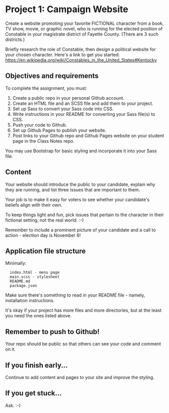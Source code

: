 # Project 1: Campaign Website

Create a website promoting your favorite FICTIONAL character from a book, TV show, movie, or graphic novel,
who is running for the elected position of Constable in your magistrate district of Fayette County. (There
are 3 such districts.)

Briefly research the role of Constable, then design a political website for your chosen character. Here's
a link to get you started:
  https://en.wikipedia.org/wiki/Constables_in_the_United_States#Kentucky



## Objectives and requirements

To complete the assignment, you must:

1. Create a public repo in your personal Github account.
2. Create an HTML file and an SCSS file and add them to your project.
3. Set up Sass to convert your Sass code into CSS.
4. Write instructions in your README for converting your Sass file(s) to CSS.
5. Push your code to Github.
6. Set up Github Pages to publish your website.
7. Post links to your Github repo and Github Pages website on your student page in the Class Notes repo.

You may use Bootstrap for basic styling and incorporate it into your Sass file.


## Content

Your website should introduce the public to your candidate, explain why they are running, and list
three issues that are important to them.

Your job is to make it easy for voters to see whether your candidate's beliefs align with their own.

To keep things light and fun, pick issues that pertain to the character in their fictional setting, not
the real world. :-)

Remember to include a prominent picture of your candidate and a call to action - election day is November 6!



## Application file structure

Minimally:

```
  index.html - menu page
  main.scss - stylesheet
  README.md
  package.json
```

Make sure there's something to read in your README file - namely, installation instructions.

It's okay if your project has more files and more directories, but at the least you need the ones listed above.



## Remember to push to Github!

Your repo should be public so that others can see your code and comment on it.




## If you finish early...

Continue to add content and pages to your site and improve the styling.



## If you get stuck...

Ask. :-)
